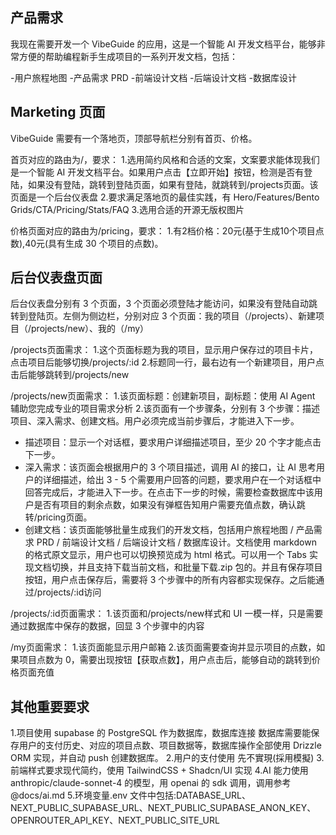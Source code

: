 ## 产品需求
我现在需要开发一个 VibeGuide 的应用，这是一个智能 AI 开发文档平台，能够非常方便的帮助编程新手生成项目的一系列开发文档，包括：

-用户旅程地图
-产品需求 PRD
-前端设计文档
-后端设计文档
-数据库设计

## Marketing 页面
VibeGuide 需要有一个落地页，顶部导航栏分别有首页、价格。

首页对应的路由为/，要求：
1.选用简约风格和合适的文案，文案要求能体现我们是一个智能 AI 开发文档平台。如果用户点击【立即开始】按钮，检测是否有登陆，如果没有登陆，跳转到登陆页面，如果有登陆，就跳转到/projects页面。该页面是一个后台仪表盘
2.要求满足落地页的最佳实践，有 Hero/Features/Bento Grids/CTA/Pricing/Stats/FAQ
3.选用合适的开源无版权图片

价格页面对应的路由为/pricing，要求：
1.有2档价格：20元(基于生成10个项目点数),40元(具有生成 30 个项目的点数)。

## 后台仪表盘页面
后台仪表盘分别有 3 个页面，3 个页面必须登陆才能访问，如果没有登陆自动跳转到登陆页。左侧为侧边栏，分别对应 3 个页面：我的项目（/projects）、新建项目（/projects/new）、我的（/my）

/projects页面需求：
1.这个页面标题为我的项目，显示用户保存过的项目卡片，点击项目后能够切换/projects/:id
2.标题同一行，最右边有一个新建项目，用户点击后能够跳转到/projects/new


/projects/new页面需求：
1.该页面标题：创建新项目，副标题：使用 AI Agent 辅助您完成专业的项目需求分析
2.该页面有一个步骤条，分别有 3 个步骤：描述项目、深入需求、创建文档。用户必须完成当前步骤后，才能进入下一步。
  - 描述项目：显示一个对话框，要求用户详细描述项目，至少 20 个字才能点击下一步。
  - 深入需求：该页面会根据用户的 3 个项目描述，调用 AI 的接口，让 AI 思考用户的详细描述，给出 3 - 5 个需要用户回答的问题，要求用户在一个对话框中回答完成后，才能进入下一步。在点击下一步的时候，需要检查数据库中该用户是否有项目的剩余点数，如果没有弹框告知用户需要充值点数，确认跳转/pricing页面。
  - 创建文档：该页面能够批量生成我们的开发文档，包括用户旅程地图 / 产品需求 PRD / 前端设计文档 / 后端设计文档 / 数据库设计。文档使用 markdown 的格式原文显示，用户也可以切换预览成为 html 格式。可以用一个 Tabs 实现文档切换，并且支持下载当前文档，和批量下载.zip 包的。并且有保存项目按钮，用户点击保存后，需要将 3 个步骤中的所有内容都实现保存。之后能通过/projects/:id访问


/projects/:id页面需求：
1.该页面和/projects/new样式和 UI 一模一样，只是需要通过数据库中保存的数据，回显 3 个步骤中的内容

/my页面需求：
1.该页面能显示用户邮箱
2.该页面需要查询并显示项目的点数，如果项目点数为 0，需要出现按钮【获取点数】，用户点击后，能够自动的跳转到价格页面充值


## 其他重要要求
1.项目使用 supabase 的 PostgreSQL 作为数据库，数据库连接 数据库需要能保存用户的支付历史、对应的项目点数、项目数据等，数据库操作全部使用 Drizzle ORM 实现，并自动 push 创建数据库。
2.用户的支付使用 先不實現(採用模擬)
3.前端样式要求现代简约，使用 TailwindCSS + Shadcn/UI 实现
4.AI 能力使用 anthropic/claude-sonnet-4 的模型，用 openai 的 sdk 调用，调用参考 @docs/ai.md
5.环境变量.env 文件中包括:DATABASE_URL、NEXT_PUBLIC_SUPABASE_URL、NEXT_PUBLIC_SUPABASE_ANON_KEY、OPENROUTER_API_KEY、NEXT_PUBLIC_SITE_URL